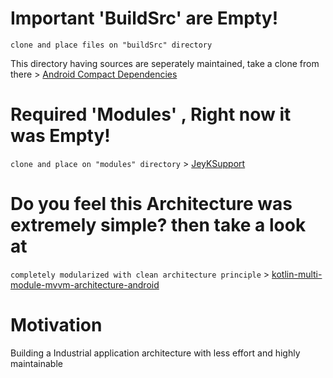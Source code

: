 # Important 'BuildSrc' are Empty!
```clone and place files on "buildSrc" directory```

 This directory having sources are seperately maintained, take a clone from there > [Android Compact Dependencies](https://github.com/merlinJeyakumar/android-compact-dependencies.git)

# Required 'Modules' , Right now it was Empty!
```clone and place on "modules" directory``` > [JeyKSupport](https://github.com/merlinJeyakumar/jeyksupport)

# Do you feel this Architecture was extremely simple? then take a look at
 ``` completely modularized with clean architecture principle ``` > [kotlin-multi-module-mvvm-architecture-android](https://github.com/merlinJeyakumar/kotlin-multi-module-mvvm-architecture-android.git)

# Motivation
Building a Industrial application architecture with less effort and highly maintainable

